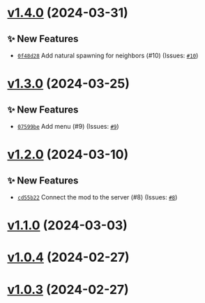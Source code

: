 # [v1.4.0](https://github.com/Anthony-Jhoiro/talk-with-me/compare/v1.3.0...v1.4.0) (2024-03-31)

## ✨ New Features

- [`0f48d28`](https://github.com/Anthony-Jhoiro/talk-with-me/commit/0f48d28)  Add natural spawning for neighbors (#10) (Issues: [`#10`](https://github.com/Anthony-Jhoiro/talk-with-me/issues/10))

# [v1.3.0](https://github.com/Anthony-Jhoiro/talk-with-me/compare/v1.2.0...v1.3.0) (2024-03-25)

## ✨ New Features

- [`07599be`](https://github.com/Anthony-Jhoiro/talk-with-me/commit/07599be)  Add menu (#9) (Issues: [`#9`](https://github.com/Anthony-Jhoiro/talk-with-me/issues/9))

# [v1.2.0](https://github.com/Anthony-Jhoiro/talk-with-me/compare/v1.1.0...v1.2.0) (2024-03-10)

## ✨ New Features

- [`cd55b22`](https://github.com/Anthony-Jhoiro/talk-with-me/commit/cd55b22)  Connect the mod to the server (#8) (Issues: [`#8`](https://github.com/Anthony-Jhoiro/talk-with-me/issues/8))

# [v1.1.0](https://github.com/Anthony-Jhoiro/talk-with-me/compare/v1.0.4...v1.1.0) (2024-03-03)

# [v1.0.4](https://github.com/Anthony-Jhoiro/talk-with-me/compare/v1.0.3...v1.0.4) (2024-02-27)

# [v1.0.3](https://github.com/Anthony-Jhoiro/talk-with-me/compare/v1.0.2...v1.0.3) (2024-02-27)
